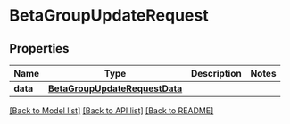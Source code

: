 # BetaGroupUpdateRequest

## Properties
Name | Type | Description | Notes
------------ | ------------- | ------------- | -------------
**data** | [**BetaGroupUpdateRequestData**](BetaGroupUpdateRequestData.md) |  | 

[[Back to Model list]](../README.md#documentation-for-models) [[Back to API list]](../README.md#documentation-for-api-endpoints) [[Back to README]](../README.md)


